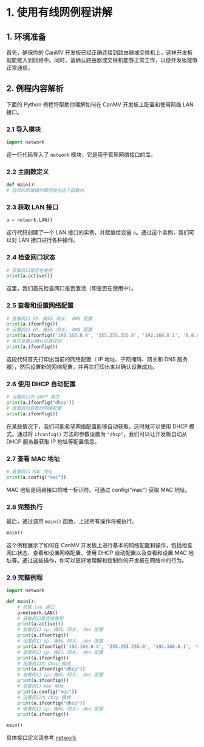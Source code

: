 # 1. 使用有线网例程讲解

## 1. 环境准备

首先，确保你的 CanMV 开发板已经正确连接到路由器或交换机上，这样开发板就能接入到网络中。同时，请确认路由器或交换机能够正常工作，以便开发板能够正常通信。

## 2. 例程内容解析

下面的 Python 例程将帮助你理解如何在 CanMV 开发板上配置和使用网络 LAN 接口。

### 2.1 导入模块

```python
import network
```

这一行代码导入了 `network` 模块，它是用于管理网络接口的库。

### 2.2 主函数定义

```python
def main():  
# 后续的网络操作都将放在这个函数内
```

### 2.3 获取 LAN 接口

```python
a = network.LAN()
```

这行代码创建了一个 LAN 接口的实例，并赋值给变量 `a`。通过这个实例，我们可以对 LAN 接口进行各种操作。

### 2.4 检查网口状态

```python
# 获取网口是否在使用  
print(a.active())  
```

这里，我们首先检查网口是否激活（即是否在使用中）。

### 2.5 查看和设置网络配置

```python
# 查看网口 IP、掩码、网关、 DNS 配置  
print(a.ifconfig())  
# 设置网口 IP、掩码、网关、 DNS 配置  
print(a.ifconfig(('192.168.0.4', '255.255.255.0', '192.168.0.1', '8.8.8.8')))  
# 再次查看以确认设置成功  
print(a.ifconfig())
```

这段代码首先打印出当前的网络配置（ IP 地址、子网掩码、网关和 DNS 服务器），然后设置新的网络配置，并再次打印出来以确认设置成功。

### 2.6 使用 DHCP 自动配置

```python
# 设置网口为 DHCP 模式  
print(a.ifconfig("dhcp"))  
# 查看自动获取的网络配置  
print(a.ifconfig())
```

在某些情况下，我们可能希望网络配置能够自动获取，这时就可以使用 DHCP 模式。通过将 `ifconfig()` 方法的参数设置为 `"dhcp"`，我们可以让开发板自动从 DHCP 服务器获取 IP 地址等配置信息。

### 2.7 查看 MAC 地址

```python
# 查看网口 MAC 地址  
print(a.config("mac"))  
```

MAC 地址是网络接口的唯一标识符。可通过 config("mac") 获取 MAC 地址。

### 2.8 完整执行

最后，通过调用 `main()` 函数，上述所有操作将被执行。

```python
main()
```

这个例程展示了如何在 CanMV 开发板上进行基本的网络配置和操作，包括检查网口状态、查看和设置网络配置、使用 DHCP 自动配置以及查看和设置 MAC 地址等。通过这些操作，你可以更好地理解和控制你的开发板在网络中的行为。

### 2.9 完整例程

```python
import network

def main():
    # 获取 lan 接口
    a=network.LAN()
    # 获取网口是否在使用
    print(a.active())
    # 查看网口 ip，掩码，网关， dns 配置
    print(a.ifconfig())
    # 设置网口 ip，掩码，网关， dns 配置
    print(a.ifconfig(('192.168.0.4', '255.255.255.0', '192.168.0.1', '8.8.8.8')))
    # 查看网口 ip，掩码，网关， dns 配置
    print(a.ifconfig())
    # 设置网口为 dhcp 模式
    print(a.ifconfig("dhcp"))
    # 查看网口 ip，掩码，网关， dns 配置
    print(a.ifconfig())
    # 查看网口 mac 地址
    print(a.config("mac"))
    # 设置网口为 dhcp 模式
    print(a.ifconfig("dhcp"))
    # 查看网口 ip，掩码，网关， dns 配置
    print(a.ifconfig())

main()
```

具体接口定义请参考 [network](../../api/extmod/K230_CanMV_network模块API手册.md)
